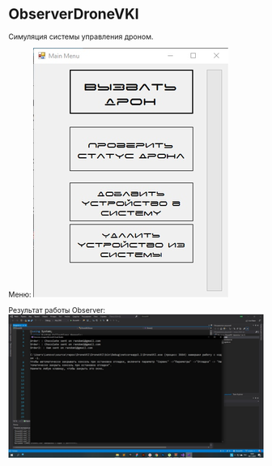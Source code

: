 # ObserverDroneVKI

Симуляция системы управления дроном.

Меню: 
![alt text](2rFzJ6NcKYQ.jpg "Описание будет тут")


Результат работы Observer:![alt text](4PSUJe6WQ6A.jpg
 "Описание будет тут")
